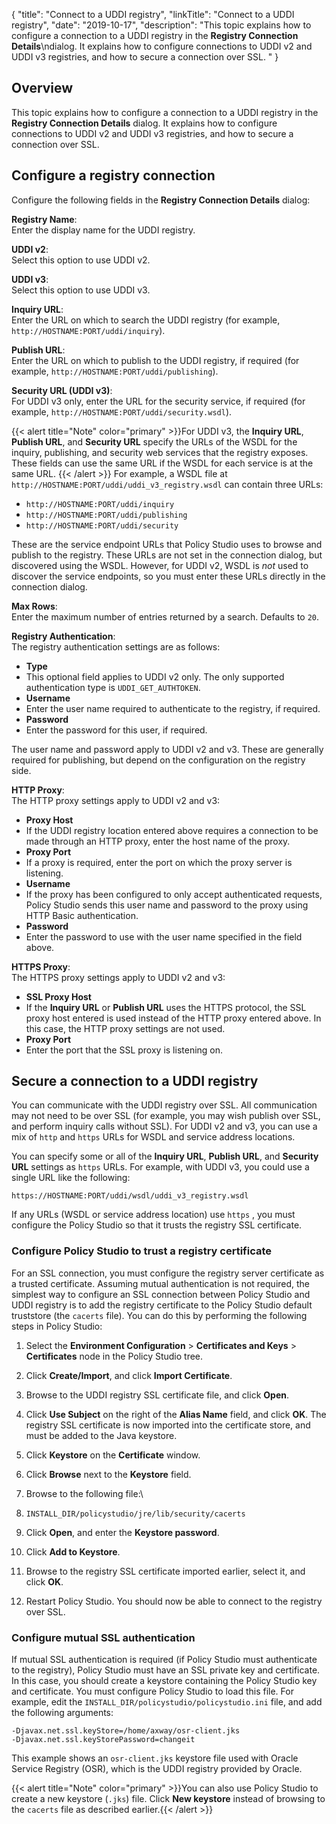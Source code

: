 {
"title": "Connect to a UDDI registry",
"linkTitle": "Connect to a UDDI registry",
"date": "2019-10-17",
"description": "This topic explains how to configure a connection to a UDDI registry in the **Registry Connection Details**\\ndialog. It explains how to configure connections to UDDI v2 and UDDI v3 registries, and how to secure a connection over SSL. "
}
﻿
<div id="p_general_uddi_connection_overview">

Overview
--------

This topic explains how to configure a connection to a UDDI registry in the **Registry Connection Details**
dialog. It explains how to configure connections to UDDI v2 and UDDI v3 registries, and how to secure a connection over SSL.

</div>

<div id="p_general_uddi_connection_conf">

Configure a registry connection
-------------------------------

Configure the following fields in the **Registry Connection Details**
dialog:

**Registry Name**:\
Enter the display name for the UDDI registry.

**UDDI v2**:\
Select this option to use UDDI v2.

**UDDI v3**:\
Select this option to use UDDI v3.

**Inquiry URL**:\
Enter the URL on which to search the UDDI registry (for example, `http://HOSTNAME:PORT/uddi/inquiry`).

**Publish URL**:\
Enter the URL on which to publish to the UDDI registry, if required (for example, `http://HOSTNAME:PORT/uddi/publishing`).

**Security URL (UDDI v3)**:\
For UDDI v3 only, enter the URL for the security service, if required (for example, `http://HOSTNAME:PORT/uddi/security.wsdl`).

{{< alert title="Note" color="primary" >}}For UDDI v3, the **Inquiry URL**, **Publish URL**, and **Security URL**
specify the URLs of the WSDL for the inquiry, publishing, and security web services that the registry exposes. These fields can use the same URL if the WSDL for each service is at the same URL. {{< /alert >}}
For example, a WSDL file at `http://HOSTNAME:PORT/uddi/uddi_v3_registry.wsdl`
can contain three URLs:

-   `http://HOSTNAME:PORT/uddi/inquiry`
-   `http://HOSTNAME:PORT/uddi/publishing`
-   `http://HOSTNAME:PORT/uddi/security`

These are the service endpoint URLs that Policy Studio uses to browse and publish to the registry. These URLs are not set in the connection dialog, but discovered using the WSDL. However, for UDDI v2, WSDL is *not*
used to discover the service endpoints, so you must enter these URLs directly in the connection dialog.

**Max Rows**:\
Enter the maximum number of entries returned by a search. Defaults to `20`.

**Registry Authentication**:\
The registry authentication settings are as follows:

-   **Type**
-   This optional field applies to UDDI v2 only. The only supported authentication type is `UDDI_GET_AUTHTOKEN`.
-   **Username**
-   Enter the user name required to authenticate to the registry, if required.
-   **Password**
-   Enter the password for this user, if required.

The user name and password apply to UDDI v2 and v3. These are generally required for publishing, but depend on the configuration on the registry side.

**HTTP Proxy**:\
The HTTP proxy settings apply to UDDI v2 and v3:

-   **Proxy Host**
-   If the UDDI registry location entered above requires a connection to be made through an HTTP proxy, enter the host name of the proxy.
-   **Proxy Port**
-   If a proxy is required, enter the port on which the proxy server is listening.
-   **Username**
-   If the proxy has been configured to only accept authenticated requests, Policy Studio sends this user name and password to the proxy using HTTP Basic authentication.
-   **Password**
-   Enter the password to use with the user name specified in the field above.

**HTTPS Proxy**:\
The HTTPS proxy settings apply to UDDI v2 and v3:

-   **SSL Proxy Host**
-   If the **Inquiry URL**
    or **Publish URL**
    uses the HTTPS protocol, the SSL proxy host entered is used instead of the HTTP proxy entered above. In this case, the HTTP proxy settings are not used.
-   **Proxy Port**
-   Enter the port that the SSL proxy is listening on.

</div>

<div id="p_general_uddi_connection_secure">

Secure a connection to a UDDI registry
--------------------------------------

You can communicate with the UDDI registry over SSL. All communication may not need to be over SSL (for example, you may wish publish over SSL, and perform inquiry calls without SSL). For UDDI v2 and v3, you can use a mix of `http`
and `https`
URLs for WSDL and service address locations.

You can specify some or all of the **Inquiry URL**, **Publish URL**, and **Security URL**
settings as `https`
URLs. For example, with UDDI v3, you could use a single URL like the following:

    https://HOSTNAME:PORT/uddi/wsdl/uddi_v3_registry.wsdl

If any URLs (WSDL or service address location) use `https`
, you must configure the Policy Studio so that it trusts the registry SSL certificate.

<div>

### Configure Policy Studio to trust a registry certificate

For an SSL connection, you must configure the registry server certificate as a trusted certificate. Assuming mutual authentication is not required, the simplest way to configure an SSL connection between Policy Studio and UDDI registry is to add the registry certificate to the Policy Studio default truststore (the `cacerts`
file). You can do this by performing the following steps in Policy Studio:

1.  Select the **Environment Configuration** > **Certificates and Keys** > **Certificates**
    node in the Policy Studio tree.
2.  Click **Create/Import**, and click **Import Certificate**.
3.  Browse to the UDDI registry SSL certificate file, and click **Open**.
4.  Click **Use Subject**
    on the right of the **Alias Name**
    field, and click **OK**. The registry SSL certificate is now imported into the certificate store, and must be added to the Java keystore.
5.  Click **Keystore**
    on the **Certificate**
    window.
6.  Click **Browse**
    next to the **Keystore**
    field.
7.  Browse to the following file:\
8.  ``` {space="preserve"}
    INSTALL_DIR/policystudio/jre/lib/security/cacerts
    ```

9.  Click **Open**, and enter the **Keystore password**.
10. Click **Add to Keystore**.
11. Browse to the registry SSL certificate imported earlier, select it, and click **OK**.
12. Restart Policy Studio. You should now be able to connect to the registry over SSL.

</div>

<div>

### Configure mutual SSL authentication

If mutual SSL authentication is required (if Policy Studio must authenticate to the registry), Policy Studio must have an SSL private key and certificate. In this case, you should create a keystore containing the Policy Studio key and certificate. You must configure Policy Studio to load this file. For example, edit the `INSTALL_DIR/policystudio/policystudio.ini`
file, and add the following arguments:

``` {space="preserve"}
-Djavax.net.ssl.keyStore=/home/axway/osr-client.jks 
-Djavax.net.ssl.keyStorePassword=changeit
```

This example shows an `osr-client.jks`
keystore file used with Oracle Service Registry (OSR), which is the UDDI registry provided by Oracle.

{{< alert title="Note" color="primary" >}}You can also use Policy Studio to create a new keystore (`.jks`) file. Click **New keystore**
instead of browsing to the `cacerts`
file as described earlier.{{< /alert >}}

</div>

</div>
